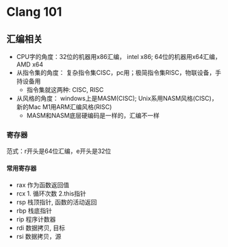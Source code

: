 # Clang 101

## 汇编相关
- CPU字的角度：32位的机器用x86汇编， intel x86; 64位的机器用x64汇编，AMD x64
- 从指令集的角度： 复杂指令集CISC，pc用；极简指令集RISC，物联设备，手持设备用
  - 指令集就这两种: CISC, RISC
- 从风格的角度： windows上是MASM(CISC); Unix系用NASM风格(CISC)，新的Mac M1用ARM汇编风格(RISC)
  - MASM和NASM底层硬编码是一样的，汇编不一样

### 寄存器
范式：r开头是64位汇编，e开头是32位
#### 常用寄存器
- rax 作为函数返回值
- rcx 1. 循环次数 2.this指针
- rsp 栈顶指针, 函数的活动返回
- rbp 栈底指针
- rip 程序计数器
- rdi 数据拷贝, 目标
- rsi 数据拷贝，源